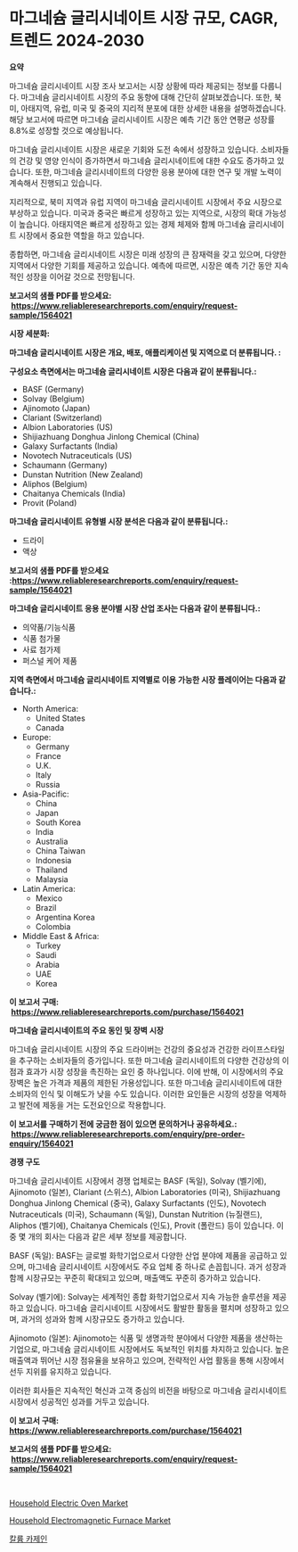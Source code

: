 <p><h1>마그네슘 글리시네이트 시장 규모, CAGR, 트렌드 2024-2030</h1></p><p><strong>요약</strong></p>
<p><p>마그네슘 글리시네이트 시장 조사 보고서는 시장 상황에 따라 제공되는 정보를 다룹니다. 마그네슘 글리시네이트 시장의 주요 동향에 대해 간단히 살펴보겠습니다. 또한, 북미, 아태지역, 유럽, 미국 및 중국의 지리적 분포에 대한 상세한 내용을 설명하겠습니다. 해당 보고서에 따르면 마그네슘 글리시네이트 시장은 예측 기간 동안 연평균 성장률 8.8%로 성장할 것으로 예상됩니다.</p><p>마그네슘 글리시네이트 시장은 새로운 기회와 도전 속에서 성장하고 있습니다. 소비자들의 건강 및 영양 인식이 증가하면서 마그네슘 글리시네이트에 대한 수요도 증가하고 있습니다. 또한, 마그네슘 글리시네이트의 다양한 응용 분야에 대한 연구 및 개발 노력이 계속해서 진행되고 있습니다.</p><p>지리적으로, 북미 지역과 유럽 지역이 마그네슘 글리시네이트 시장에서 주요 시장으로 부상하고 있습니다. 미국과 중국은 빠르게 성장하고 있는 지역으로, 시장의 확대 가능성이 높습니다. 아태지역은 빠르게 성장하고 있는 경제 체제와 함께 마그네슘 글리시네이트 시장에서 중요한 역할을 하고 있습니다.</p><p>종합하면, 마그네슘 글리시네이트 시장은 미래 성장의 큰 잠재력을 갖고 있으며, 다양한 지역에서 다양한 기회를 제공하고 있습니다. 예측에 따르면, 시장은 예측 기간 동안 지속적인 성장을 이어갈 것으로 전망됩니다.</p></p>
<p><strong>보고서의 샘플 PDF를 받으세요: &nbsp;<a href="https://www.reliableresearchreports.com/enquiry/request-sample/1564021">https://www.reliableresearchreports.com/enquiry/request-sample/1564021</a></strong></p>
<p><strong>시장 세분화:</strong></p>
<p><strong> 마그네슘 글리시네이트 시장은 개요, 배포, 애플리케이션 및 지역으로 더 분류됩니다. :</strong></p>
<p><strong>구성요소 측면에서는 마그네슘 글리시네이트 시장은 다음과 같이 분류됩니다.:</strong></p>
<p><ul><li>BASF (Germany)</li><li>Solvay (Belgium)</li><li>Ajinomoto (Japan)</li><li>Clariant (Switzerland)</li><li>Albion Laboratories (US)</li><li>Shijiazhuang Donghua Jinlong Chemical (China)</li><li>Galaxy Surfactants (India)</li><li>Novotech Nutraceuticals (US)</li><li>Schaumann (Germany)</li><li>Dunstan Nutrition (New Zealand)</li><li>Aliphos (Belgium)</li><li>Chaitanya Chemicals (India)</li><li>Provit (Poland)</li></ul></p>
<p><strong> 마그네슘 글리시네이트 유형별 시장 분석은 다음과 같이 분류됩니다.:</strong></p>
<p><ul><li>드라이</li><li>액상</li></ul></p>
<p><strong>보고서의 샘플 PDF를 받으세요 :<a href="https://www.reliableresearchreports.com/enquiry/request-sample/1564021">https://www.reliableresearchreports.com/enquiry/request-sample/1564021</a></strong></p>
<p><strong> 마그네슘 글리시네이트 응용 분야별 시장 산업 조사는 다음과 같이 분류됩니다.:</strong></p>
<p><ul><li>의약품/기능식품</li><li>식품 첨가물</li><li>사료 첨가제</li><li>퍼스널 케어 제품</li></ul></p>
<p><strong>지역 측면에서 마그네슘 글리시네이트 지역별로 이용 가능한 시장 플레이어는 다음과 같습니다.:</strong></p>
<p><ul>
    <li>
        North America:
        <ul>
            <li>United States</li>
            <li>Canada</li>
        </ul>
    </li>
    <li>
        Europe:
        <ul>
            <li>Germany</li>
            <li>France</li>
            <li>U.K.</li>
            <li>Italy</li>
            <li>Russia</li>
        </ul>
    </li>
    <li>
        Asia-Pacific:
        <ul>
            <li>China</li>
            <li>Japan</li>
            <li>South Korea</li>
            <li>India</li>
            <li>Australia</li>
            <li>China Taiwan</li>
            <li>Indonesia</li>
            <li>Thailand</li>
            <li>Malaysia</li>
        </ul>
    </li>
    <li>
        Latin America:
        <ul>
            <li>Mexico</li>
            <li>Brazil</li>
            <li>Argentina Korea</li>
            <li>Colombia</li>
        </ul>
    </li>
    <li>
        Middle East & Africa:
        <ul>
            <li>Turkey</li>
            <li>Saudi</li>
            <li>Arabia</li>
            <li>UAE</li>
            <li>Korea</li>
        </ul>
    </li>
    </ul></p>
<p><strong>이 보고서 구매: &nbsp;<a href="https://www.reliableresearchreports.com/purchase/1564021">https://www.reliableresearchreports.com/purchase/1564021</a></strong></p>
<p><strong>마그네슘 글리시네이트의 주요 동인 및 장벽 시장</strong></p>
<p><p>마그네슘 글리시네이트 시장의 주요 드라이버는 건강의 중요성과 건강한 라이프스타일을 추구하는 소비자들의 증가입니다. 또한 마그네슘 글리시네이트의 다양한 건강상의 이점과 효과가 시장 성장을 촉진하는 요인 중 하나입니다. 이에 반해, 이 시장에서의 주요 장벽은 높은 가격과 제품의 제한된 가용성입니다. 또한 마그네슘 글리시네이트에 대한 소비자의 인식 및 이해도가 낮을 수도 있습니다. 이러한 요인들은 시장의 성장을 억제하고 발전에 제동을 거는 도전요인으로 작용합니다.</p></p>
<p><strong>이 보고서를 구매하기 전에 궁금한 점이 있으면 문의하거나 공유하세요.: &nbsp;<a href="https://www.reliableresearchreports.com/enquiry/pre-order-enquiry/1564021">https://www.reliableresearchreports.com/enquiry/pre-order-enquiry/1564021</a></strong></p>
<p><strong>경쟁 구도</strong></p>
<p><p>마그네슘 글리시네이트 시장에서 경쟁 업체로는 BASF (독일), Solvay (벨기에), Ajinomoto (일본), Clariant (스위스), Albion Laboratories (미국), Shijiazhuang Donghua Jinlong Chemical (중국), Galaxy Surfactants (인도), Novotech Nutraceuticals (미국), Schaumann (독일), Dunstan Nutrition (뉴질랜드), Aliphos (벨기에), Chaitanya Chemicals (인도), Provit (폴란드) 등이 있습니다. 이 중 몇 개의 회사는 다음과 같은 세부 정보를 제공합니다.</p><p>BASF (독일): BASF는 글로벌 화학기업으로서 다양한 산업 분야에 제품을 공급하고 있으며, 마그네슘 글리시네이트 시장에서도 주요 업체 중 하나로 손꼽힙니다. 과거 성장과 함께 시장규모는 꾸준히 확대되고 있으며, 매출액도 꾸준히 증가하고 있습니다.</p><p>Solvay (벨기에): Solvay는 세계적인 종합 화학기업으로서 지속 가능한 솔루션을 제공하고 있습니다. 마그네슘 글리시네이트 시장에서도 활발한 활동을 펼치며 성장하고 있으며, 과거의 성과와 함께 시장규모도 증가하고 있습니다.</p><p>Ajinomoto (일본): Ajinomoto는 식품 및 생명과학 분야에서 다양한 제품을 생산하는 기업으로, 마그네슘 글리시네이트 시장에서도 독보적인 위치를 차지하고 있습니다. 높은 매출액과 뛰어난 시장 점유율을 보유하고 있으며, 전략적인 사업 활동을 통해 시장에서 선두 지위를 유지하고 있습니다.</p><p>이러한 회사들은 지속적인 혁신과 고객 중심의 비전을 바탕으로 마그네슘 글리시네이트 시장에서 성공적인 성과를 거두고 있습니다.</p></p>
<p><strong>이 보고서 구매: &nbsp; <a href="https://www.reliableresearchreports.com/purchase/1564021">https://www.reliableresearchreports.com/purchase/1564021</a></strong></p>
<p><strong>보고서의 샘플 PDF를 받으세요: &nbsp;<a href="https://www.reliableresearchreports.com/enquiry/request-sample/1564021">https://www.reliableresearchreports.com/enquiry/request-sample/1564021</a></strong><strong></strong></p>
<p>&nbsp;</p>
<p><p><a href="https://github.com/seekum/Market-Research-Report-List-1/blob/main/household-electric-oven-market.md">Household Electric Oven Market</a></p><p><a href="https://github.com/nancykennedykellievqfqt2/Market-Research-Report-List-1/blob/main/household-electromagnetic-furnace-market.md">Household Electromagnetic Furnace Market</a></p><p><a href="https://medium.com/@constantinvon/%ED%8F%AC%ED%83%80%EC%8A%98-%EC%B9%B4%EC%84%B8%EC%9D%B4%EB%84%A4%EC%9D%B4%ED%8A%B8-%EC%8B%9C%EC%9E%A5-%EB%B6%84%EC%84%9D-%EA%B8%80%EB%A1%9C%EB%B2%8C-%EC%82%B0%EC%97%85-%EC%A0%84%EB%A7%9D-%EB%B0%8F-%EC%98%88%EC%B8%A1-2024%EB%85%84-2031%EB%85%84-f9b1f025a8c8">칼륨 카제인</a></p></p>
